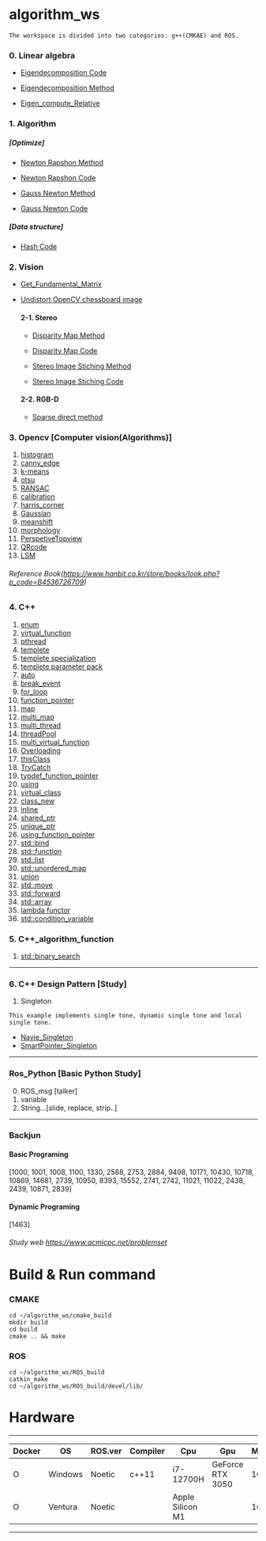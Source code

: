 # algorithm_ws
```
The workspace is divided into two categories: g++(CMKAE) and ROS.
```
### 0. Linear algebra
* [Eigendecomposition Code](https://github.com/ytam1208/algorithm_ws/blob/master/cmake_build/src/linear_algebra/eigendecomposition.cpp)
  
* [Eigendecomposition Method](https://yeonblog.tistory.com/25)

* [Eigen_compute_Relative](https://github.com/ytam1208/algorithm_ws/blob/master/cmake_build/src/linear_algebra/relative_pose.cpp)
  
### 1. Algorithm 
##### [Optimize]
* [Newton Rapshon Method](https://github.com/ytam1208/algorithm_ws/blob/master/README_dir/Newton_Rapshon_Method.md)

* [Newton Rapshon Code](https://github.com/ytam1208/algorithm_ws/blob/master/ROS_build/src/Algorithm/Algorithm_practice/src/Newton_Rapshon_Method.cpp)

* [Gauss Newton Method](https://github.com/ytam1208/algorithm_ws/blob/master/README_dir/Gauss-Newton_Method.md)

* [Gauss Newton Code](https://github.com/ytam1208/algorithm_ws/blob/master/ROS_build/src/Algorithm/Algorithm_practice/src/Gauss-Newton_Method.cpp)

##### [Data structure]
* [Hash Code](https://github.com/ytam1208/algorithm_ws/blob/master/ROS_build/src/Algorithm/Algorithm_practice/src/Hash.cpp)

### 2. Vision
* [Get_Fundamental_Matrix](https://github.com/ytam1208/algorithm_ws/blob/master/ROS_build/src/Opencv/src/Vision/Stereo/Get_fundamental.cpp)

* [Undistort OpenCV chessboard image](https://github.com/ytam1208/algorithm_ws/blob/master/ROS_build/src/Opencv/src/Vision/Calibration/undistort.cpp)
  
  #### 2-1. Stereo
  * [Disparity Map Method](https://opalescent-potato-6fd.notion.site/1-Stereo-Matching-1d3b920783f6471babbde3edcd2c70d9)
  
  * [Disparity Map Code](https://github.com/ytam1208/algorithm_ws/blob/master/ROS_build/src/Opencv/src/Vision/Stereo/Get_disparity.cpp)
  
  * [Stereo Image Stiching Method](https://opalescent-potato-6fd.notion.site/Image-Stiching-Panorama-566abf7c1049442795eb5fd55da847b0)
  
  * [Stereo Image Stiching Code](https://github.com/ytam1208/algorithm_ws/blob/master/ROS_build/src/Opencv/src/Vision/Stereo/Stiching_image.cpp)

  #### 2-2. RGB-D
  * [Sparse direct method](https://github.com/ytam1208/algorithm_ws/blob/master/ROS_build/src/Opencv/src/Vision/RGB-D/Sparse_direct_method.cpp)

### 3. __Opencv__ [Computer vision(Algorithms)]
1. [histogram](https://github.com/ytam1208/algorithm_ws/blob/master/ROS_build/src/Opencv/src/opencv_alg/histogram.cpp)
2. [canny_edge](https://github.com/ytam1208/algorithm_ws/blob/master/ROS_build/src/Opencv/src/opencv_alg/canny_edge.cpp)
3. [k-means](https://github.com/ytam1208/algorithm_ws/blob/master/ROS_build/src/Opencv/src/opencv_alg/k-means.cpp)
4. [otsu](https://github.com/ytam1208/algorithm_ws/blob/master/ROS_build/src/Opencv/src/opencv_alg/otsu.cpp)
5. [RANSAC](https://github.com/ytam1208/algorithm_ws/blob/master/ROS_build/src/Opencv/src/opencv_alg/RANSAC.cpp)
6. [calibration](https://github.com/ytam1208/algorithm_ws/blob/master/ROS_build/src/Opencv/src/opencv_alg/calibration.cpp)
7. [harris_corner](https://github.com/ytam1208/algorithm_ws/blob/master/ROS_build/src/Opencv/src/opencv_alg/harris_corner.cpp)
8. [Gaussian](https://github.com/ytam1208/algorithm_ws/blob/master/ROS_build/src/Opencv/src/opencv_alg/Gaussian.cpp)
9. [meanshift](https://github.com/ytam1208/algorithm_ws/blob/master/ROS_build/src/Opencv/src/opencv_alg/meanshift.cpp)
10. [morphology](https://github.com/ytam1208/algorithm_ws/blob/master/ROS_build/src/Opencv/src/opencv_alg/morphology.cpp)
11. [PerspetiveTopview](https://github.com/ytam1208/algorithm_ws/blob/master/ROS_build/src/Opencv/src/opencv_alg/PerspectiveTopview.cpp)
12. [QRcode](https://github.com/ytam1208/algorithm_ws/blob/master/ROS_build/src/Opencv/src/opencv_alg/QRcode.cpp)
13. [LSM](https://github.com/ytam1208/algorithm_ws/blob/master/ROS_build/src/Opencv/src/opencv_alg/Linear-LSM.cpp)
###### Reference Book(https://www.hanbit.co.kr/store/books/look.php?p_code=B4536726709)

### 4. **C++**
1. [enum](https://github.com/ytam1208/algorithm_ws/blob/master/ROS_build/src/Practice/C_function/src/enum.cpp)
2. [virtual_function](https://github.com/ytam1208/algorithm_ws/blob/master/ROS_build/src/Practice/C_function/src/virtual_function.cpp)
3. [pthread](https://github.com/ytam1208/algorithm_ws/blob/master/ROS_build/src/Practice/C_function/src/thread_ex.cpp)
4. [templete](https://github.com/ytam1208/algorithm_ws/blob/master/ROS_build/src/Practice/C_function/src/templete.cpp)
5. [templete specialization](https://github.com/ytam1208/algorithm_ws/blob/master/ROS_build/src/Practice/C_function/src/templete_specialization.cpp)
6. [templete parameter pack](https://github.com/ytam1208/algorithm_ws/blob/master/ROS_build/src/Practice/C_function/src/templete_parameter_pack.cpp)
7. [auto](https://github.com/ytam1208/algorithm_ws/blob/master/ROS_build/src/Practice/C_function/src/auto.cpp)
8. [break_event](https://github.com/ytam1208/algorithm_ws/blob/master/ROS_build/src/Practice/C_function/src/break_event.cpp)
9. [for_loop](https://github.com/ytam1208/algorithm_ws/blob/master/ROS_build/src/Practice/C_function/src/for_loop.cpp)
10. [function_pointer](https://github.com/ytam1208/algorithm_ws/blob/master/ROS_build/src/Practice/C_function/src/function_pointer.cpp)
11. [map](https://github.com/ytam1208/algorithm_ws/blob/master/ROS_build/src/Practice/C_function/src/map.cpp)
12. [multi_map](https://github.com/ytam1208/algorithm_ws/blob/master/ROS_build/src/Practice/C_function/src/multi_map.cpp)
13. [multi_thread](https://github.com/ytam1208/algorithm_ws/blob/master/ROS_build/src/Practice/C_function/src/multi_thread.cpp)
14. [threadPool](https://github.com/ytam1208/algorithm_ws/blob/master/ROS_build/src/Practice/C_function/src/threadpool.cpp)
15. [multi_virtual_function](https://github.com/ytam1208/algorithm_ws/blob/master/ROS_build/src/Practice/C_function/src/multi_virtual_function.cpp)
16. [Overloading](https://github.com/ytam1208/algorithm_ws/blob/master/ROS_build/src/Practice/C_function/src/Overloading.cpp)
17. [thisClass](https://github.com/ytam1208/algorithm_ws/blob/master/ROS_build/src/Practice/C_function/src/thisClass.cpp)
18. [TryCatch](https://github.com/ytam1208/algorithm_ws/blob/master/ROS_build/src/Practice/C_function/src/TryCatch.cpp)
19. [typdef_function_pointer](https://github.com/ytam1208/algorithm_ws/blob/master/ROS_build/src/Practice/C_function/src/typedef_pointer.cpp)
20. [using](https://github.com/ytam1208/algorithm_ws/blob/master/ROS_build/src/Practice/C_function/src/using.cpp)
21. [virtual_class](https://github.com/ytam1208/algorithm_ws/blob/master/cmake_build/src/virtual_class.cpp)
22. [class_new](https://github.com/ytam1208/algorithm_ws/blob/master/cmake_build/src/class_new.cpp)
23. [inline](https://github.com/ytam1208/algorithm_ws/blob/master/cmake_build/src/inline.cpp)
24. [shared_ptr](https://github.com/ytam1208/algorithm_ws/blob/master/cmake_build/src/shared_ptr.cpp)
25. [unique_ptr](https://github.com/ytam1208/algorithm_ws/blob/master/cmake_build/src/unique_ptr.cpp)
26. [using_function_pointer](https://github.com/ytam1208/algorithm_ws/blob/master/cmake_build/src/using_function_pointer.cpp)
27. [std::bind](https://github.com/ytam1208/algorithm_ws/blob/master/cmake_build/src/bind.cpp)
28. [std::function](https://github.com/ytam1208/algorithm_ws/blob/master/cmake_build/src/function.cpp)
29. [std::list](https://github.com/ytam1208/algorithm_ws/blob/master/cmake_build/src/list.cpp)
30. [std::unordered_map](https://github.com/ytam1208/algorithm_ws/blob/master/cmake_build/src/unordered_map.cpp)
31. [union](https://github.com/ytam1208/algorithm_ws/blob/master/cmake_build/src/union.cpp)
32. [std::move](https://github.com/ytam1208/algorithm_ws/blob/master/cmake_build/src/move.cpp)
33. [std::forward](https://github.com/ytam1208/algorithm_ws/blob/master/cmake_build/src/forward.cpp)
34. [std::array](https://github.com/ytam1208/algorithm_ws/blob/master/cmake_build/src/array.cpp)
35. [lambda functor](https://github.com/ytam1208/algorithm_ws/blob/master/cmake_build/src/lambda.cpp)
36. [std::condition_variable](https://github.com/ytam1208/algorithm_ws/blob/master/cmake_build/src/Multi_thread/condition_variable.cpp)
    
### 5. **C++_algorithm_function**
1. [std::binary_search](https://github.com/ytam1208/algorithm_ws/blob/master/cmake_build/src/binary_search.cpp)
---
### 6. **C++ Design Pattern** [Study]
1. Singleton
```
This example implements single tone, dynamic single tone and local single tone.
```
  * [Navie_Singleton](https://github.com/ytam1208/algorithm_ws/blob/master/cmake_build/src/Morden_Design/Naive_Singleton.cpp)
  * [SmartPointer_Singleton](https://github.com/ytam1208/algorithm_ws/blob/master/cmake_build/src/Morden_Design/Smart_Singleton.cpp)
  
---
### Ros_Python [Basic Python Study]
0. ROS_msg [talker]
1. variable
2. String...[slide, replace, strip..]

---
### Backjun
#### Basic Programing 
[1000, 1001, 1008, 1100, 1330, 2588, 2753, 2884, 9498, 10171, 10430, 10718, 10869, 14681, 2739, 10950, 8393, 15552, 2741, 2742, 11021, 11022, 2438, 2439, 10871, 2839]
#### Dynamic Programing 
[1463]
###### Study web https://www.acmicpc.net/problemset

# Build & Run command
### CMAKE
```
cd ~/algorithm_ws/cmake_build
mkdir build
cd build
cmake .. && make
```
### ROS
```
cd ~/algorithm_ws/ROS_build
catkin_make
cd ~/algorithm_ws/ROS_build/devel/lib/
```

# Hardware 
---
|Docker|OS|ROS.ver|Compiler|Cpu|Gpu|Memory|Device|
|------|------|---|---|---|---|---|---|
|O|Windows|Noetic|c++11|i7-12700H|GeForce RTX 3050|16G|Dell-XPS|
|O|Ventura|Noetic||Apple Silicon M1||16G|2021MAC-Pro 14|
---
